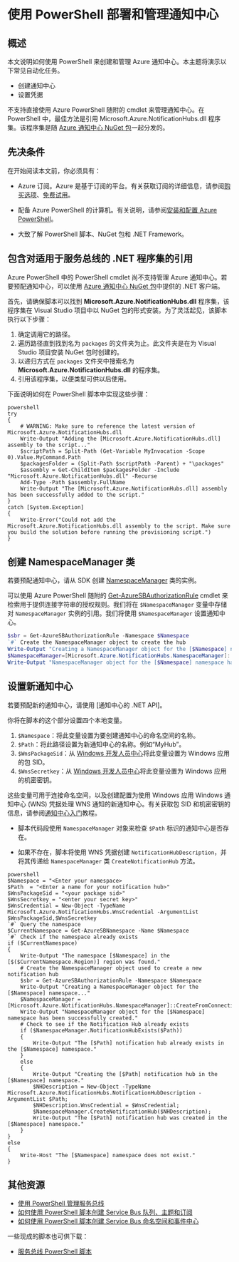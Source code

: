 <properties 
	pageTitle="使用 PowerShell 部署和管理通知中心" 
	description="如何使用自动化 PowerShell 创建和管理通知中心" 
	services="notification-hubs" 
	documentationCenter="" 
	authors="wesmc7777" 
	manager="dwrede" 
	editor=""/>

<tags 
	ms.service="notification-hubs" 
	ms.date="12/10/2015" 
	wacn.date="05/09/2016"/>

# 使用 PowerShell 部署和管理通知中心

## 概述

本文说明如何使用 PowerShell 来创建和管理 Azure 通知中心。本主题将演示以下常见自动化任务。

+ 创建通知中心
+ 设置凭据

<!--如果您还需要为通知中心创建新的服务总线命名空间，请参阅[使用 PowerShell 管理服务总线](/documentation/articles/service-bus-powershell-how-to-provision)。-->

不支持直接使用 Azure PowerShell 随附的 cmdlet 来管理通知中心。在 PowerShell 中，最佳方法是引用 Microsoft.Azure.NotificationHubs.dll 程序集。该程序集是随 [Azure 通知中心 NuGet 包](https://www.nuget.org/packages/Microsoft.Azure.NotificationHubs/)一起分发的。


## 先决条件

在开始阅读本文前，你必须具有：

- Azure 订阅。Azure 是基于订阅的平台。有关获取订阅的详细信息，请参阅[购买选项]、[免费试用]。

- 配备 Azure PowerShell 的计算机。有关说明，请参阅[安装和配置 Azure PowerShell]。

- 大致了解 PowerShell 脚本、NuGet 包和 .NET Framework。


## 包含对适用于服务总线的 .NET 程序集的引用

Azure PowerShell 中的 PowerShell cmdlet 尚不支持管理 Azure 通知中心。若要预配通知中心，可以使用 [Azure 通知中心 NuGet 包](https://www.nuget.org/packages/Microsoft.Azure.NotificationHubs/)中提供的 .NET 客户端。

首先，请确保脚本可以找到 **Microsoft.Azure.NotificationHubs.dll** 程序集，该程序集在 Visual Studio 项目中以 NuGet 包的形式安装。为了灵活起见，该脚本执行以下步骤：

1. 确定调用它的路径。
2. 遍历路径直到找到名为 `packages` 的文件夹为止。此文件夹是在为 Visual Studio 项目安装 NuGet 包时创建的。
3. 以递归方式在 `packages` 文件夹中搜索名为 **Microsoft.Azure.NotificationHubs.dll** 的程序集。
4. 引用该程序集，以便类型可供以后使用。

下面说明如何在 PowerShell 脚本中实现这些步骤：

``` 
powershell
try
{
    # WARNING: Make sure to reference the latest version of Microsoft.Azure.NotificationHubs.dll
    Write-Output "Adding the [Microsoft.Azure.NotificationHubs.dll] assembly to the script..."
    $scriptPath = Split-Path (Get-Variable MyInvocation -Scope 0).Value.MyCommand.Path
    $packagesFolder = (Split-Path $scriptPath -Parent) + "\packages"
    $assembly = Get-ChildItem $packagesFolder -Include "Microsoft.Azure.NotificationHubs.dll" -Recurse
    Add-Type -Path $assembly.FullName
    Write-Output "The [Microsoft.Azure.NotificationHubs.dll] assembly has been successfully added to the script."
}
catch [System.Exception]
{
    Write-Error("Could not add the Microsoft.Azure.NotificationHubs.dll assembly to the script. Make sure you build the solution before running the provisioning script.")
}
```

## 创建 NamespaceManager 类

若要预配通知中心，请从 SDK 创建 [NamespaceManager](https://msdn.microsoft.com/library/azure/microsoft.azure.notificationhubs.namespacemanager.aspx) 类的实例。

可以使用 Azure PowerShell 随附的 [Get-AzureSBAuthorizationRule] cmdlet 来检索用于提供连接字符串的授权规则。我们将在 `$NamespaceManager` 变量中存储对 `NamespaceManager` 实例的引用。我们将使用 `$NamespaceManager` 设置通知中心。

``` powershell
$sbr = Get-AzureSBAuthorizationRule -Namespace $Namespace
`#` Create the NamespaceManager object to create the hub
Write-Output "Creating a NamespaceManager object for the [$Namespace] namespace..."
$NamespaceManager=[Microsoft.Azure.NotificationHubs.NamespaceManager]::CreateFromConnectionString($sbr.ConnectionString);
Write-Output "NamespaceManager object for the [$Namespace] namespace has been successfully created."
```


## 设置新通知中心 

若要预配新的通知中心，请使用 [通知中心的 .NET API]。

你将在脚本的这个部分设置四个本地变量。

1. `$Namespace`：将此变量设置为要创建通知中心的命名空间的名称。
2. `$Path`：将此路径设置为新通知中心的名称。例如“MyHub”。    
3. `$WnsPackageSid`：从 [Windows 开发人员中心](http://go.microsoft.com/fwlink/p/?linkid=266582&clcid=0x409)将此变量设置为 Windows 应用的包 SID。
4. `$WnsSecretkey`：从 [Windows 开发人员中心](http://go.microsoft.com/fwlink/p/?linkid=266582&clcid=0x409)将此变量设置为 Windows 应用的机密密钥。

这些变量可用于连接命名空间，以及创建配置为使用 Windows 应用 Windows 通知中心 (WNS) 凭据处理 WNS 通知的新通知中心。有关获取包 SID 和机密密钥的信息，请参阅[通知中心入门](/documentation/articles/notification-hubs-windows-store-dotnet-get-started)教程。

+ 脚本代码段使用 `NamespaceManager` 对象来检查 `$Path` 标识的通知中心是否存在。

+ 如果不存在，脚本将使用 WNS 凭据创建 `NotificationHubDescription`，并将其传递给 `NamespaceManager` 类 `CreateNotificationHub` 方法。

``` 
powershell
$Namespace = "<Enter your namespace>
$Path  = "<Enter a name for your notification hub>"
$WnsPackageSid = "<your package sid>"
$WnsSecretkey = "<enter your secret key>"
$WnsCredential = New-Object -TypeName Microsoft.Azure.NotificationHubs.WnsCredential -ArgumentList $WnsPackageSid,$WnsSecretkey
`#` Query the namespace
$CurrentNamespace = Get-AzureSBNamespace -Name $Namespace
`#` Check if the namespace already exists
if ($CurrentNamespace)
{
    Write-Output "The namespace [$Namespace] in the [$($CurrentNamespace.Region)] region was found."
    # Create the NamespaceManager object used to create a new notification hub
    $sbr = Get-AzureSBAuthorizationRule -Namespace $Namespace
    Write-Output "Creating a NamespaceManager object for the [$Namespace] namespace..."
    $NamespaceManager = [Microsoft.Azure.NotificationHubs.NamespaceManager]::CreateFromConnectionString($sbr.ConnectionString);
    Write-Output "NamespaceManager object for the [$Namespace] namespace has been successfully created."
    # Check to see if the Notification Hub already exists
    if ($NamespaceManager.NotificationHubExists($Path))
    {
        Write-Output "The [$Path] notification hub already exists in the [$Namespace] namespace."  
    }
    else
    {
        Write-Output "Creating the [$Path] notification hub in the [$Namespace] namespace."
        $NHDescription = New-Object -TypeName Microsoft.Azure.NotificationHubs.NotificationHubDescription -ArgumentList $Path;
        $NHDescription.WnsCredential = $WnsCredential;
        $NamespaceManager.CreateNotificationHub($NHDescription);
        Write-Output "The [$Path] notification hub was created in the [$Namespace] namespace."
    }
}
else
{
    Write-Host "The [$Namespace] namespace does not exist."
}
```




## 其他资源

- [使用 PowerShell 管理服务总线](/documentation/articles/service-bus-powershell-how-to-provision)
- [如何使用 PowerShell 脚本创建 Service Bus 队列、主题和订阅](http://blogs.msdn.com/b/paolos/archive/2014/12/02/how-to-create-a-service-bus-queues-topics-and-subscriptions-using-a-powershell-script.aspx)
- [如何使用 PowerShell 脚本创建 Service Bus 命名空间和事件中心](http://blogs.msdn.com/b/paolos/archive/2014/12/01/how-to-create-a-service-bus-namespace-and-an-event-hub-using-a-powershell-script.aspx)

一些现成的脚本也可供下载：
- [服务总线 PowerShell 脚本](https://code.msdn.microsoft.com/windowsazure/Service-Bus-PowerShell-a46b7059)
 

[购买选项]: /pricing/overview/
[免费试用]: /pricing/1rmb-trial/
[安装和配置 Azure PowerShell]: /documentation/articles/powershell-install-configure
[服务总线的 .NET API]: https://msdn.microsoft.com/zh-cn/library/microsoft.servicebus.aspx
[Get-AzureSBNamespace]: https://msdn.microsoft.com/zh-cn/library/azure/dn495122.aspx
[New-AzureSBNamespace]: https://msdn.microsoft.com/zh-cn/library/azure/dn495165.aspx
[Get-AzureSBAuthorizationRule]: https://msdn.microsoft.com/zh-cn/library/azure/dn495113.aspx
 

<!---HONumber=Mooncake_0104_2016-->